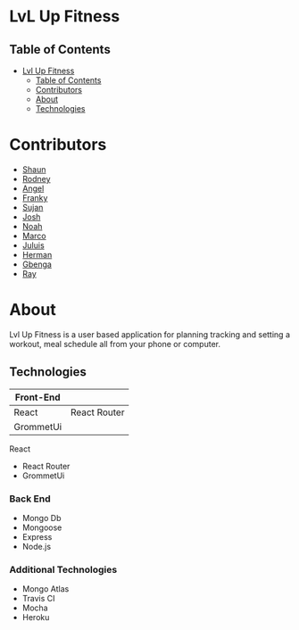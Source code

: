 # LvL Up Fitness


## Table of Contents
- [Lvl Up Fitness](#lvl-up-fitness)
  - [Table of Contents](#table-of-contents)
  - [Contributors](#contributors)
  - [About](#about)
  - [Technologies](#technologies)
  
# Contributors
* [Shaun](https://github.com/shauncarr22)
* [Rodney](https://github.com/rspears03)
* [Angel](https://github.com/64ozSlurpee)
* [Franky](https://github.com/fleyva251)
* [Sujan](https://github.com/morning0wl)
* [Josh](https://github.com/halseyjt)
* [Noah](https://github.com/fortycreeek24)
* [Marco](https://github.com/kharne8)
* [Juluis](https://github.com/Fryguy24)
* [Herman](https://github.com/Highspeedhkw)
* [Gbenga](https://github.com/phemmy123)
* [Ray](https://github.com/RayDunningII)

# About 
Lvl Up Fitness is a user based application for planning tracking and setting a workout, meal schedule all from your phone or computer.



## Technologies
  | Front-End  | |
| ------------- | ------------- |
|   React          | React Router  | 
|   GrommetUi             |

 React
* React Router
* GrommetUi
### Back End
* Mongo Db
* Mongoose
* Express
* Node.js
### Additional Technologies
* Mongo Atlas
* Travis CI
* Mocha
* Heroku
